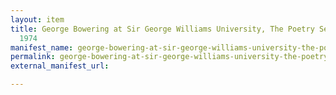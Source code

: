 ```yaml
---
layout: item
title: George Bowering at Sir George Williams University, The Poetry Series, 25 January
  1974
manifest_name: george-bowering-at-sir-george-williams-university-the-poetry-series-25-january-1974
permalink: george-bowering-at-sir-george-williams-university-the-poetry-series-25-january-1974
external_manifest_url: 

---
```

<!-- Add an essay or interpretive material below this line,
using HTML or markdown.  Do not modify this file above this line -->
